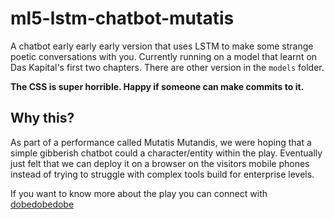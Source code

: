 # ml5-lstm-chatbot-mutatis

A chatbot early early early version that uses LSTM to make some strange poetic conversations with you. 
Currently running on a model that learnt on Das Kapital's first two chapters. There are other version in the `models` folder. 

**The CSS is super horrible. Happy if someone can make commits to it.**

## Why this?
As part of a performance called Mutatis Mutandis, we were hoping that a simple gibberish chatbot could a character/entity within the play. Eventually just felt that we can deploy it on a browser on the visitors mobile phones instead of trying to struggle with complex tools build for enterprise levels. 

If you want to know more about the play you can connect with [dobedobedobe](https://www.dobedobedo.be/about)
